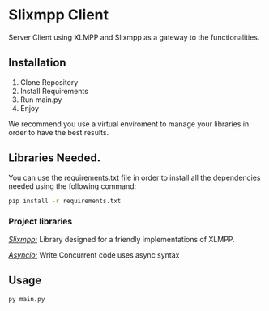 # Slixmpp Client

Server Client using XLMPP and Slixmpp as a gateway to the functionalities. 

## Installation

1. Clone Repository
2. Install Requirements
3. Run main.py
4. Enjoy

We recommend you use a virtual enviroment to manage your libraries in order to have the best results.

## Libraries Needed.

You can use the requirements.txt file in order to install all the dependencies needed using the following command:

```bash
pip install -r requirements.txt
```

### Project libraries

[*Slixmpp:*](https://slixmpp.readthedocs.io/) Library designed for a friendly implementations of XLMPP. 

[*Asyncio:*](https://docs.python.org/3/library/asyncio.html) Write Concurrent code uses async syntax

## Usage

```bash
py main.py
```

